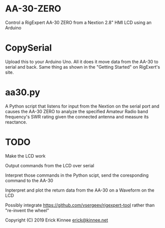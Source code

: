 # AA-30-ZERO
Control a RigExpert AA-30 ZERO from a Nextion 2.8" HMI LCD using an Arduino


# CopySerial
Upload this to your Arduino Uno. All it does it move data from the AA-30 to serial and back.
Same thing as shown in the "Getting Started" on RigExert's site.

# aa30.py
A Python script that listens for input from the Nextion on the serial port and causes the AA-30 ZERO
to analyze the specified Amateur Radio band frequency's SWR rating given the connected antenna and measure its reactance.

# TODO
Make the LCD work

Output commands from the LCD over serial

Interpret those commands in the Python scipt, send the coresponding command to the AA-30

Inpterpret and plot the return data from the AA-30 on a Waveform on the LCD

Possibly integrate https://github.com/vsergeev/rigexpert-tool rather than "re-invent the wheel"

Copyright (C) 2019 Erick Kinnee erick@kinnee.net